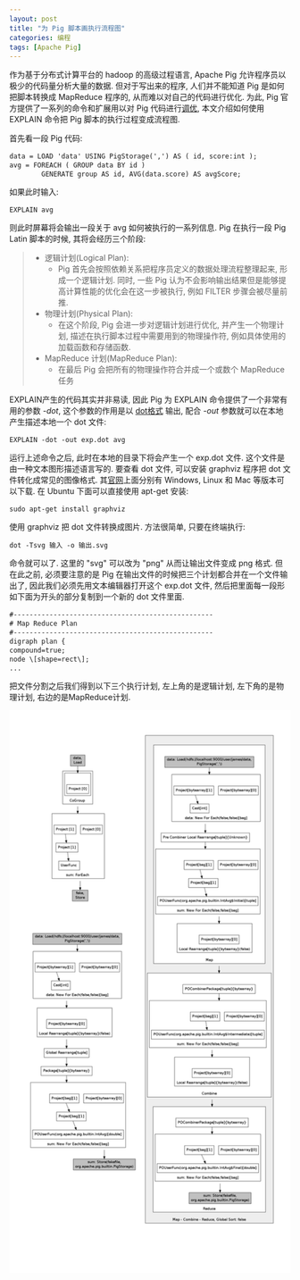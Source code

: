 ```yaml
---
layout: post
title: "为 Pig 脚本画执行流程图"
categories: 编程
tags: [Apache Pig]
---
```


作为基于分布式计算平台的 hadoop 的高级过程语言, Apache Pig 允许程序员以极少的代码量分析大量的数据. 但对于写出来的程序, 人们并不能知道 Pig 是如何把脚本转换成 MapReduce 程序的, 从而难以对自己的代码进行优化. 为此, Pig 官方提供了一系列的命令和扩展用以对 Pig 代码进行[调优][efficient], 本文介绍如何使用 EXPLAIN 命令把 Pig 脚本的执行过程变成流程图.

首先看一段 Pig 代码:

	data = LOAD 'data' USING PigStorage(',') AS ( id, score:int );
	avg = FOREACH ( GROUP data BY id ) 
			GENERATE group AS id, AVG(data.score) AS avgScore;

如果此时输入:

	EXPLAIN avg

则此时屏幕将会输出一段关于 avg 如何被执行的一系列信息. Pig 在执行一段 Pig Latin 脚本的时候, 其将会经历三个阶段:

>* 逻辑计划(Logical Plan):
>	* Pig 首先会按照依赖关系把程序员定义的数据处理流程整理起来, 形成一个逻辑计划. 同时, 一些 Pig 认为不会影响输出结果但是能够提高计算性能的优化会在这一步被执行, 例如 FILTER 步骤会被尽量前推.
>* 物理计划(Physical Plan):
>	* 在这个阶段, Pig 会进一步对逻辑计划进行优化, 并产生一个物理计划, 描述在执行脚本过程中需要用到的物理操作符, 例如具体使用的加载函数和存储函数.
>* MapReduce 计划(MapReduce Plan):
>	* 在最后 Pig 会把所有的物理操作符合并成一个或数个 MapReduce 任务

EXPLAIN产生的代码其实并非易读, 因此 Pig 为 EXPLAIN 命令提供了一个非常有用的参数 *-dot*, 这个参数的作用是以 [dot格式][dot] 输出, 配合 *-out* 参数就可以在本地产生描述本地一个 dot 文件:

	EXPLAIN -dot -out exp.dot avg

运行上述命令之后, 此时在本地的目录下将会产生一个 exp.dot 文件. 这个文件是由一种文本图形描述语言写的. 要查看 dot 文件, 可以安装 graphviz 程序把 dot 文件转化成常见的图像格式. 其[官网][graphviz]上面分别有 Windows, Linux 和 Mac 等版本可以下载. 在 Ubuntu 下面可以直接使用 apt-get 安装:

	sudo apt-get install graphviz

使用 graphviz 把 dot 文件转换成图片. 方法很简单, 只要在终端执行:

	dot -Tsvg 输入 -o 输出.svg

命令就可以了. 这里的 "svg" 可以改为 "png" 从而让输出文件变成 png 格式. 但在此之前, 必须要注意的是 Pig 在输出文件的时候把三个计划都合并在一个文件输出了, 因此我们必须先用文本编辑器打开这个 exp.dot 文件, 然后把里面每一段形如下面为开头的部分复制到一个新的 dot 文件里面. 

	#--------------------------------------------------
	# Map Reduce Plan                                  
	#--------------------------------------------------
	digraph plan {
	compound=true;
	node \[shape=rect\];
	...

把文件分割之后我们得到以下三个执行计划, 左上角的是逻辑计划, 左下角的是物理计划, 右边的是MapReduce计划.

![执行计划][plan]





[efficient]: http://pig.apache.org/docs/r0.12.0/test.html "调试Pig"
[dot]: http://zh.wikipedia.org/wiki/DOT%E8%AF%AD%E8%A8%80 "DOT文件的WiKi"
[graphviz]: http://www.graphviz.org/ "Graphviz软件官网"

[plan]: /figure/2013-12-25-explain-pig-script/exp.png "执行计划"


